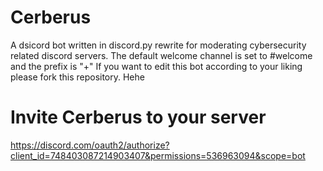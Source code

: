 # Cerberus
A dsicord bot written in discord.py rewrite for moderating cybersecurity related discord servers.
The default welcome channel is set to #welcome and the prefix is "+"
If you want to edit this bot according to your liking please fork this repository.
Hehe

# Invite Cerberus to your server
https://discord.com/oauth2/authorize?client_id=748403087214903407&permissions=536963094&scope=bot
